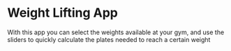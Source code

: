 # Weight Lifting App

With this app you can select the weights available at your gym, and use the sliders to quickly calculate the plates needed to reach a certain weight
